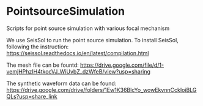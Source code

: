 # PointsourceSimulation
Scripts for point source simulation with various focal mechanism

We use SeisSol to run the point source simulation. To install SeisSol, following the instruction: https://seissol.readthedocs.io/en/latest/compilation.html

The mesh file can be fountd: https://drive.google.com/file/d/1-vemjHPhzIH4tkocVJ_WiUvbZ_dzWfeB/view?usp=sharing

The synthetic waveform data can be found: https://drive.google.com/drive/folders/1Ew1K36BlcYo_wowEkvnnCckIoiBLGQLs?usp=share_link
